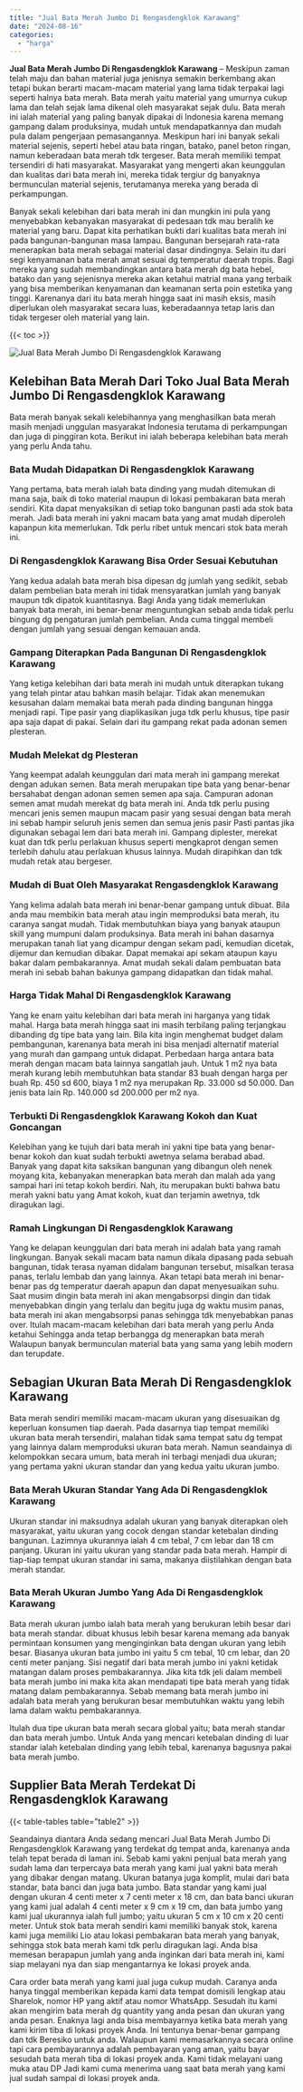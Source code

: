 ```yaml
---
title: "Jual Bata Merah Jumbo Di Rengasdengklok Karawang"
date: "2024-08-16"
categories: 
  - "harga"
---
```


**Jual Bata Merah Jumbo Di Rengasdengklok Karawang** – Meskipun zaman telah maju dan bahan material juga jenisnya semakin berkembang akan tetapi bukan berarti macam-macam material yang lama tidak terpakai lagi seperti halnya bata merah. Bata merah yaitu material yang umurnya cukup lama dan telah sejak lama dikenal oleh masyarakat sejak dulu. Bata merah ini ialah material yang paling banyak dipakai di Indonesia karena memang gampang dalam produksinya, mudah untuk mendapatkannya dan mudah pula dalam pengerjaan pemasangannya. Meskipun hari ini banyak sekali material sejenis, seperti hebel atau bata ringan, batako, panel beton ringan, namun keberadaan bata merah tdk tergeser. Bata merah memiliki tempat tersendiri di hati masyarakat. Masyarakat yang mengerti akan keunggulan dan kualitas dari bata merah ini, mereka tidak tergiur dg banyaknya bermunculan material sejenis, terutamanya mereka yang berada di perkampungan.

Banyak sekali kelebihan dari bata merah ini dan mungkin ini pula yang menyebabkan kebanyakan masyarakat di pedesaan tdk mau beralih ke material yang baru. Dapat kita perhatikan bukti dari kualitas bata merah ini pada bangunan-bangunan masa lampau. Bangunan bersejarah rata-rata menerapkan bata merah sebagai material dasar dindingnya. Selain itu dari segi kenyamanan bata merah amat sesuai dg temperatur daerah tropis. Bagi mereka yang sudah membandingkan antara bata merah dg bata hebel, batako dan yang sejenisnya mereka akan ketahui matrial mana yang terbaik yang bisa memberikan kenyamanan dan keamanan serta poin estetika yang tinggi. Karenanya dari itu bata merah hingga saat ini masih eksis, masih diperlukan oleh masyarakat secara luas, keberadaannya tetap laris dan tidak tergeser oleh material yang lain.

{{< toc >}}

![Jual Bata Merah Jumbo Di Rengasdengklok Karawang](/images/jual-bata-merah-29.png)

## Kelebihan Bata Merah Dari Toko Jual Bata Merah Jumbo Di Rengasdengklok Karawang

Bata merah banyak sekali kelebihannya yang menghasilkan bata merah masih menjadi unggulan masyarakat Indonesia terutama di perkampungan dan juga di pinggiran kota. Berikut ini ialah beberapa kelebihan bata merah yang perlu Anda tahu.

### Bata Mudah Didapatkan Di Rengasdengklok Karawang

Yang pertama, bata merah ialah bata dinding yang mudah ditemukan di mana saja, baik di toko material maupun di lokasi pembakaran bata merah sendiri. Kita dapat menyaksikan di setiap toko bangunan pasti ada stok bata merah. Jadi bata merah ini yakni macam bata yang amat mudah diperoleh kapanpun kita memerlukan. Tdk perlu ribet untuk mencari stok bata merah ini.

### Di Rengasdengklok Karawang Bisa Order Sesuai Kebutuhan

Yang kedua adalah bata merah bisa dipesan dg jumlah yang sedikit, sebab dalam pembelian bata merah ini tidak mensyaratkan jumlah yang banyak maupun tdk dipatok kuantitasnya. Bagi Anda yang tidak memerlukan banyak bata merah, ini benar-benar menguntungkan sebab anda tidak perlu bingung dg pengaturan jumlah pembelian. Anda cuma tinggal membeli dengan jumlah yang sesuai dengan kemauan anda.

### Gampang Diterapkan Pada Bangunan Di Rengasdengklok Karawang

Yang ketiga kelebihan dari bata merah ini mudah untuk diterapkan tukang yang telah pintar atau bahkan masih belajar. Tidak akan menemukan kesusahan dalam memakai bata merah pada dinding bangunan hingga menjadi rapi. Tipe pasir yang diaplikasikan juga tdk perlu khusus, tipe pasir apa saja dapat di pakai. Selain dari itu gampang rekat pada adonan semen plesteran.

### Mudah Melekat dg Plesteran

Yang keempat adalah keunggulan dari mata merah ini gampang merekat dengan adukan semen. Bata merah merupakan tipe bata yang benar-benar bersahabat dengan adonan semen semen apa saja. Campuran adonan semen amat mudah merekat dg bata merah ini. Anda tdk perlu pusing mencari jenis semen maupun macam pasir yang sesuai dengan bata merah ini sebab hampir seluruh jenis semen dan semua jenis pasir Pasti pantas jika digunakan sebagai lem dari bata merah ini. Gampang diplester, merekat kuat dan tdk perlu perlakuan khusus seperti mengkaprot dengan semen terlebih dahulu atau perlakuan khusus lainnya. Mudah dirapihkan dan tdk mudah retak atau bergeser.

### Mudah di Buat Oleh Masyarakat Rengasdengklok Karawang

Yang kelima adalah bata merah ini benar-benar gampang untuk dibuat. Bila anda mau membikin bata merah atau ingin memproduksi bata merah, itu caranya sangat mudah. Tidak membutuhkan biaya yang banyak ataupun skill yang mumpuni dalam produksinya. Bata merah ini bahan dasarnya merupakan tanah liat yang dicampur dengan sekam padi, kemudian dicetak, dijemur dan kemudian dibakar. Dapat memakai api sekam ataupun kayu bakar dalam pembakarannya. Amat mudah sekali dalam pembuatan bata merah ini sebab bahan bakunya gampang didapatkan dan tidak mahal.

### Harga Tidak Mahal Di Rengasdengklok Karawang

Yang ke enam yaitu kelebihan dari bata merah ini harganya yang tidak mahal. Harga bata merah hingga saat ini masih terbilang paling terjangkau dibanding dg tipe bata yang lain. Bila kita ingin menghemat budget dalam pembangunan, karenanya bata merah ini bisa menjadi alternatif material yang murah dan gampang untuk didapat. Perbedaan harga antara bata merah dengan macam bata lainnya sangatlah jauh. Untuk 1 m2 nya bata merah kurang lebih membutuhkan bata standar 83 buah dengan harga per buah Rp. 450 sd 600, biaya 1 m2 nya merupakan Rp. 33.000 sd 50.000. Dan jenis bata lain Rp. 140.000 sd 200.000 per m2 nya.

### Terbukti Di Rengasdengklok Karawang Kokoh dan Kuat Goncangan

Kelebihan yang ke tujuh dari bata merah ini yakni tipe bata yang benar-benar kokoh dan kuat sudah terbukti awetnya selama berabad abad. Banyak yang dapat kita saksikan bangunan yang dibangun oleh nenek moyang kita, kebanyakan menerapkan bata merah dan malah ada yang sampai hari ini tetap kokoh berdiri. Nah, itu merupakan bukti bahwa batu merah yakni batu yang Amat kokoh, kuat dan terjamin awetnya, tdk diragukan lagi.

### Ramah Lingkungan Di Rengasdengklok Karawang

Yang ke delapan keunggulan dari bata merah ini adalah bata yang ramah lingkungan. Banyak sekali macam bata namun dikala dipasang pada sebuah bangunan, tidak terasa nyaman didalam bangunan tersebut, misalkan terasa panas, terlalu lembab dan yang lainnya. Akan tetapi bata merah ini benar-benar pas dg temperatur daerah apapun dan dapat menyesuaikan suhu. Saat musim dingin bata merah ini akan mengabsorpsi dingin dan tidak menyebabkan dingin yang terlalu dan begitu juga dg waktu musim panas, bata merah ini akan mengabsorpsi panas sehingga tdk menyebabkan panas over. Itulah macam-macam kelebihan dari bata merah yang perlu Anda ketahui Sehingga anda tetap berbangga dg menerapkan bata merah Walaupun banyak bermunculan material bata yang sama yang lebih modern dan terupdate.

## Sebagian Ukuran Bata Merah Di Rengasdengklok Karawang

Bata merah sendiri memiliki macam-macam ukuran yang disesuaikan dg keperluan konsumen tiap daerah. Pada dasarnya tiap tempat memiliki ukuran bata merah tersendiri, malahan tidak sama tempat satu dg tempat yang lainnya dalam memproduksi ukuran bata merah. Namun seandainya di kelompokkan secara umum, bata merah ini terbagi menjadi dua ukuran; yang pertama yakni ukuran standar dan yang kedua yaitu ukuran jumbo.

### Bata Merah Ukuran Standar Yang Ada Di Rengasdengklok Karawang

Ukuran standar ini maksudnya adalah ukuran yang banyak diterapkan oleh masyarakat, yaitu ukuran yang cocok dengan standar ketebalan dinding bangunan. Lazimnya ukurannya ialah 4 cm tebal, 7 cm lebar dan 18 cm panjang. Ukuran ini yaitu ukuran yang standar pada bata merah. Hampir di tiap-tiap tempat ukuran standar ini sama, makanya diistilahkan dengan bata merah standar.

### Bata Merah Ukuran Jumbo Yang Ada Di Rengasdengklok Karawang

Bata merah ukuran jumbo ialah bata merah yang berukuran lebih besar dari bata merah standar. dibuat khusus lebih besar karena memang ada banyak permintaan konsumen yang menginginkan bata dengan ukuran yang lebih besar. Biasanya ukuran bata jumbo ini yaitu 5 cm tebal, 10 cm lebar, dan 20 centi meter panjang. Sisi negatif dari bata merah jumbo ini yakni ketidak matangan dalam proses pembakarannya. Jika kita tdk jeli dalam membeli bata merah jumbo ini maka kita akan mendapati tipe bata merah yang tidak matang dalam pembakarannya. Sebab memang bata merah jumbo ini adalah bata merah yang berukuran besar membutuhkan waktu yang lebih lama dalam waktu pembakarannya.

Itulah dua tipe ukuran bata merah secara global yaitu; bata merah standar dan bata merah jumbo. Untuk Anda yang mencari ketebalan dinding di luar standar ialah ketebalan dinding yang lebih tebal, karenanya bagusnya pakai bata merah jumbo.

## Supplier Bata Merah Terdekat Di Rengasdengklok Karawang

{{< table-tables table="table2" >}}

Seandainya diantara Anda sedang mencari Jual Bata Merah Jumbo Di Rengasdengklok Karawang yang terdekat dg tempat anda, karenanya anda telah tepat berada di laman ini. Sebab kami yakni penjual bata merah yang sudah lama dan terpercaya bata merah yang kami jual yakni bata merah yang dibakar dengan matang. Ukuran batanya juga komplit, mulai dari bata standar, bata banci dan juga bata jumbo. Bata standar yang kami jual dengan ukuran 4 centi meter x 7 centi meter x 18 cm, dan bata banci ukuran yang kami jual adalah 4 centi meter x 9 cm x 19 cm, dan bata jumbo yang kami jual ukurannya ialah full jumbo; yaitu ukuran 5 cm x 10 cm x 20 centi meter. Untuk stok bata merah sendiri kami memiliki banyak stok, karena kami juga memiliki Lio atau lokasi pembakaran bata merah yang banyak, sehingga stok bata merah kami tdk perlu diragukan lagi. Anda bisa memesan berapapun jumlah yang anda inginkan dari bata merah ini, kami siap melayani nya dan siap mengantarnya ke lokasi proyek anda.

Cara order bata merah yang kami jual juga cukup mudah. Caranya anda hanya tinggal memberikan kepada kami data tempat domisili lengkap atau Sharelok, nomor HP yang aktif atau nomor WhatsApp. Sesudah itu kami akan mengirim bata merah dg quantity yang anda pesan dan ukuran yang anda pesan. Enaknya lagi anda bisa membayarnya ketika bata merah yang kami kirim tiba di lokasi proyek Anda. Ini tentunya benar-benar gampang dan tdk Beresiko untuk anda. Walaupun kami memasarkannya secara online tapi cara pembayarannya adalah pembayaran yang aman, yaitu bayar sesudah bata merah tiba di lokasi proyek anda. Kami tidak melayani uang muka atau DP Jadi kami cuma menerima uang saat bata merah yang kami jual sudah sampai di lokasi proyek anda.
